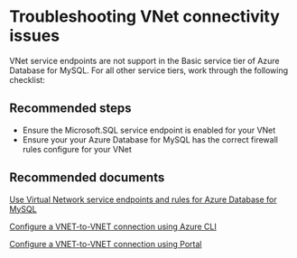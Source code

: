 <properties
	pageTitle="connectivity/VNET service endpoints"
	description="connectivity/VNET service endpoints"
	service="microsoft.dbformysql"
	resource="servers"
	authors="ankam"
	displayOrder="4"
	selfHelpType="resource"
	supportTopicIds="32628413"
	productPesIds="16221"
	cloudEnvironments="public"
	articleId="d46364d3-7f26-4004-a67b-30c47cd73662"
/>

# Troubleshooting VNet connectivity issues

VNet service endpoints are not support in the Basic service tier of Azure Database for MySQL. For all other service tiers, work through the following checklist:

## **Recommended steps**

* Ensure the Microsoft.SQL service endpoint is enabled for your VNet
* Ensure your your Azure Database for MySQL has the correct firewall rules configure for your VNet

## **Recommended documents**

[Use Virtual Network service endpoints and rules for Azure Database for MySQL](https://docs.microsoft.com/azure/mysql/concepts-data-access-and-security-vnet/)<br>

[Configure a VNET-to-VNET connection using Azure CLI](https://docs.microsoft.com/azure/mysql/howto-manage-vnet-using-cli/)<br>

[Configure a VNET-to-VNET connection using Portal](https://docs.microsoft.com/azure/mysql/howto-manage-vnet-using-portal/)
